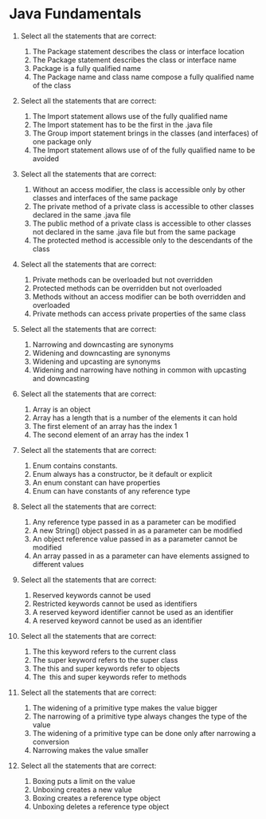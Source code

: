 

Java Fundamentals
=================

1.  Select all the statements that are correct:
    1.  The Package statement describes the class or interface location
    2.  The Package statement describes the class or interface name
    3.  Package is a fully qualified name
    4.  The Package name and class name compose a fully qualified name
        of the class

2.  Select all the statements that are correct:
    1.  The Import statement allows use of the fully qualified name
    2.  The Import statement has to be the first in the .java file
    3.  The Group import statement brings in the classes (and
        interfaces) of one package only
    4.  The Import statement allows use of of the fully qualified name
        to be avoided

3.  Select all the statements that are correct:
    1.  Without an access modifier, the class is accessible only by
        other classes and interfaces of the same package
    2.  The private method of a private class is accessible to other
        classes declared in the same .java file
    3.  The public method of a private class is accessible to other
        classes not declared in the same .java file but from the same
        package
    4.  The protected method is accessible only to the descendants of
        the class

4.  Select all the statements that are correct:
    1.  Private methods can be overloaded but not overridden
    2.  Protected methods can be overridden but not overloaded
    3.  Methods without an access modifier can be both overridden and
        overloaded
    4.  Private methods can access private properties of the same class

5.  Select all the statements that are correct:
    1.  Narrowing and downcasting are synonyms
    2.  Widening and downcasting are synonyms
    3.  Widening and upcasting are synonyms
    4.  Widening and narrowing have nothing in common with upcasting and
        downcasting

6.  Select all the statements that are correct:
    1.  Array is an object
    2.  Array has a length that is a number of the elements it can hold
    3.  The first element of an array has the index 1
    4.  The second element of an array has the index 1

7.  Select all the statements that are correct:
    1.  Enum contains constants.
    2.  Enum always has a constructor, be it default or explicit
    3.  An enum constant can have properties
    4.  Enum can have constants of any reference type

8.  Select all the statements that are correct:
    1.  Any reference type passed in as a parameter can be modified
    2.  A new String() object passed in as a parameter can be modified
    3.  An object reference value passed in as a parameter cannot be
        modified
    4.  An array passed in as a parameter can have elements assigned to
        different values

9.  Select all the statements that are correct:
    1.  Reserved keywords cannot be used
    2.  Restricted keywords cannot be used as identifiers
    3.  A reserved keyword identifier cannot be used as an identifier
    4.  A reserved keyword cannot be used as an identifier

10. Select all the statements that are correct:
    1.  The this keyword refers to the current class
    2.  The super keyword refers to the super class
    3.  The this and super keywords refer to objects
    4.  The  this and super keywords refer to methods

11. Select all the statements that are correct:
    1.  The widening of a primitive type makes the value bigger
    2.  The narrowing of a primitive type always changes the type of the
        value
    3.  The widening of a primitive type can be done only after
        narrowing a conversion
    4.  Narrowing makes the value smaller

12. Select all the statements that are correct:
    1.  Boxing puts a limit on the value
    2.  Unboxing creates a new value
    3.  Boxing creates a reference type object
    4.  Unboxing deletes a reference type object